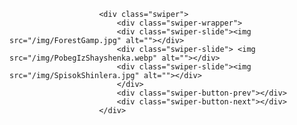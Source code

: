                         <div class="swiper">
                            <div class="swiper-wrapper">
                            <div class="swiper-slide"><img src="/img/ForestGamp.jpg" alt=""></div>
                            <div class="swiper-slide"> <img src="/img/PobegIzShayshenka.webp" alt=""></div>
                            <div class="swiper-slide"><img src="/img/SpisokShinlera.jpg" alt=""></div>
                            </div>         
                            <div class="swiper-button-prev"></div>
                            <div class="swiper-button-next"></div>
                        </div>
